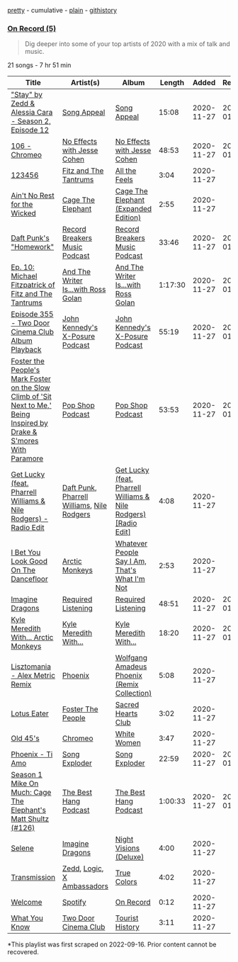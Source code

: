 [pretty](/playlists/pretty/37i9dQZF1EOpRGOH7Qce7F.md) - cumulative - [plain](/playlists/plain/37i9dQZF1EOpRGOH7Qce7F) - [githistory](https://github.githistory.xyz/mackorone/spotify-playlist-archive/blob/main/playlists/plain/37i9dQZF1EOpRGOH7Qce7F)

### [On Record \(5\)](https://open.spotify.com/playlist/37i9dQZF1EOpRGOH7Qce7F)

> Dig deeper into some of your top artists of 2020 with a mix of talk and music.

21 songs - 7 hr 51 min

| Title | Artist(s) | Album | Length | Added | Removed |
|---|---|---|---|---|---|
| ["Stay" by Zedd & Alessia Cara \- Season 2, Episode 12](https://open.spotify.com/episode/3Ww8k5LSCDrL58ZkztHnoO) | [Song Appeal](https://open.spotify.com/show/5t8guRcPZceBH1klbj170z) | [Song Appeal](https://open.spotify.com/show/5t8guRcPZceBH1klbj170z) | 15:08 | 2020-11-27 | 2023-01-18 |
| [106 \- Chromeo](https://open.spotify.com/episode/0k0crVRQr9dXtxYlEq1T0G) | [No Effects with Jesse Cohen](https://open.spotify.com/show/3iSgQtQ7nbcj1rWaOJo6I0) | [No Effects with Jesse Cohen](https://open.spotify.com/show/3iSgQtQ7nbcj1rWaOJo6I0) | 48:53 | 2020-11-27 | 2023-01-18 |
| [123456](https://open.spotify.com/track/5O3nMjk8xL7n4TIh0tym4i) | [Fitz and The Tantrums](https://open.spotify.com/artist/4AcHt3JxKy59IX7JNNlZn4) | [All the Feels](https://open.spotify.com/album/73hQB56aBFJTHE9vshSCLg) | 3:04 | 2020-11-27 |  |
| [Ain't No Rest for the Wicked](https://open.spotify.com/track/3Pzh926pXggbMe2ZpXyMV7) | [Cage The Elephant](https://open.spotify.com/artist/26T3LtbuGT1Fu9m0eRq5X3) | [Cage The Elephant \(Expanded Edition\)](https://open.spotify.com/album/7H814Cg8HV0qpoMheYbhNn) | 2:55 | 2020-11-27 |  |
| [Daft Punk's "Homework"](https://open.spotify.com/episode/3vcYfM2CJmMaiTixf8Z1XV) | [Record Breakers Music Podcast](https://open.spotify.com/show/433rrlhNJ6fXn0mTo215Nb) | [Record Breakers Music Podcast](https://open.spotify.com/show/433rrlhNJ6fXn0mTo215Nb) | 33:46 | 2020-11-27 | 2023-01-18 |
| [Ep\. 10: Michael Fitzpatrick of Fitz and The Tantrums](https://open.spotify.com/episode/6zQ43IU3dpSLuYratnDkec) | [And The Writer Is...with Ross Golan](https://open.spotify.com/show/26gzyiPD2ix1VaO1fHDKCk) | [And The Writer Is...with Ross Golan](https://open.spotify.com/show/26gzyiPD2ix1VaO1fHDKCk) | 1:17:30 | 2020-11-27 | 2023-01-18 |
| [Episode 355 \- Two Door Cinema Club Album Playback](https://open.spotify.com/episode/0rbxZPLsusbsstm4ydtPAc) | [John Kennedy's X\-Posure Podcast](https://open.spotify.com/show/42W8B8jJy1adg4K1oNeXRp) | [John Kennedy's X\-Posure Podcast](https://open.spotify.com/show/42W8B8jJy1adg4K1oNeXRp) | 55:19 | 2020-11-27 | 2023-01-18 |
| [Foster the People's Mark Foster on the Slow Climb of 'Sit Next to Me,' Being Inspired by Drake & S'mores With Paramore](https://open.spotify.com/episode/2n5PUhujQouWZer7kvJFQJ) | [Pop Shop Podcast](https://open.spotify.com/show/6Up21LReNRTrMTa6O3mkKJ) | [Pop Shop Podcast](https://open.spotify.com/show/6Up21LReNRTrMTa6O3mkKJ) | 53:53 | 2020-11-27 | 2023-01-18 |
| [Get Lucky \(feat\. Pharrell Williams & Nile Rodgers\) \- Radio Edit](https://open.spotify.com/track/2Foc5Q5nqNiosCNqttzHof) | [Daft Punk](https://open.spotify.com/artist/4tZwfgrHOc3mvqYlEYSvVi), [Pharrell Williams](https://open.spotify.com/artist/2RdwBSPQiwcmiDo9kixcl8), [Nile Rodgers](https://open.spotify.com/artist/3yDIp0kaq9EFKe07X1X2rz) | [Get Lucky \(feat\. Pharrell Williams & Nile Rodgers\) \[Radio Edit\]](https://open.spotify.com/album/2ePFIvZKMe8zefATp9ofFA) | 4:08 | 2020-11-27 |  |
| [I Bet You Look Good On The Dancefloor](https://open.spotify.com/track/29EkMZmUNz1WsuzaMtVo1i) | [Arctic Monkeys](https://open.spotify.com/artist/7Ln80lUS6He07XvHI8qqHH) | [Whatever People Say I Am, That's What I'm Not](https://open.spotify.com/album/0ndGMh4twJNzPpr5XtHTR2) | 2:53 | 2020-11-27 |  |
| [Imagine Dragons](https://open.spotify.com/episode/0Q9otOOEJ7bWK7BXxizDYb) | [Required Listening](https://open.spotify.com/show/0K61VdygfDhFn10tV1oA7E) | [Required Listening](https://open.spotify.com/show/0K61VdygfDhFn10tV1oA7E) | 48:51 | 2020-11-27 | 2023-01-18 |
| [Kyle Meredith With..\. Arctic Monkeys](https://open.spotify.com/episode/7vUm8xRxYYumefVxop2Rks) | [Kyle Meredith With...](https://open.spotify.com/show/4GiQLBlq0j0ZhZBwGL4bZI) | [Kyle Meredith With...](https://open.spotify.com/show/4GiQLBlq0j0ZhZBwGL4bZI) | 18:20 | 2020-11-27 | 2023-01-18 |
| [Lisztomania \- Alex Metric Remix](https://open.spotify.com/track/5AYNoX8mueqiClxumfzm3a) | [Phoenix](https://open.spotify.com/artist/1xU878Z1QtBldR7ru9owdU) | [Wolfgang Amadeus Phoenix \(Remix Collection\)](https://open.spotify.com/album/0DMW8W3NICQCWsBB2yYUTO) | 5:08 | 2020-11-27 |  |
| [Lotus Eater](https://open.spotify.com/track/6ReKt5x6FVUXTMdWNC6GAQ) | [Foster The People](https://open.spotify.com/artist/7gP3bB2nilZXLfPHJhMdvc) | [Sacred Hearts Club](https://open.spotify.com/album/5lFvZh6pCTJzr9UStebyCF) | 3:02 | 2020-11-27 |  |
| [Old 45's](https://open.spotify.com/track/3tynLfCMPGbkMKLm9p960T) | [Chromeo](https://open.spotify.com/artist/2mV8aJphiSHYJf43DxL7Gt) | [White Women](https://open.spotify.com/album/1rqJZhedmCFNbaoTRQz9Zj) | 3:47 | 2020-11-27 |  |
| [Phoenix \- Ti Amo](https://open.spotify.com/episode/2DpfPpC9ugjAwZjSAKogR5) | [Song Exploder](https://open.spotify.com/show/10lMwCjvzLCLwth2AW6cLG) | [Song Exploder](https://open.spotify.com/show/10lMwCjvzLCLwth2AW6cLG) | 22:59 | 2020-11-27 | 2023-01-18 |
| [Season 1 Mike On Much: Cage The Elephant's Matt Shultz \(\#126\)](https://open.spotify.com/episode/4QrJWtQ6bkJnaNkAcYRGsE) | [The Best Hang Podcast](https://open.spotify.com/show/5jZSR5YDg2WzSkvo5fFYO2) | [The Best Hang Podcast](https://open.spotify.com/show/5jZSR5YDg2WzSkvo5fFYO2) | 1:00:33 | 2020-11-27 | 2023-01-18 |
| [Selene](https://open.spotify.com/track/2TaTzAv5PQxDbfjvS7KWXB) | [Imagine Dragons](https://open.spotify.com/artist/53XhwfbYqKCa1cC15pYq2q) | [Night Visions \(Deluxe\)](https://open.spotify.com/album/1rzDtYMpZDhRgKNigB467r) | 4:00 | 2020-11-27 |  |
| [Transmission](https://open.spotify.com/track/1Bh8jtOXIBIRUUghbrwUTX) | [Zedd](https://open.spotify.com/artist/2qxJFvFYMEDqd7ui6kSAcq), [Logic](https://open.spotify.com/artist/4xRYI6VqpkE3UwrDrAZL8L), [X Ambassadors](https://open.spotify.com/artist/3NPpFNZtSTHheNBaWC82rB) | [True Colors](https://open.spotify.com/album/4jKdXIJckKh7la6xHuKwRT) | 4:02 | 2020-11-27 |  |
| [Welcome](https://open.spotify.com/track/5OyDrpEkADJhlSvnopHuQ8) | [Spotify](https://open.spotify.com/artist/5UUG83KSlqPhrBssrducWV) | [On Record](https://open.spotify.com/album/6Tja0wl37TsdQx2o6Ev5zH) | 0:12 | 2020-11-27 |  |
| [What You Know](https://open.spotify.com/track/3UjtIALeg72qmJiKPWBvM3) | [Two Door Cinema Club](https://open.spotify.com/artist/536BYVgOnRky0xjsPT96zl) | [Tourist History](https://open.spotify.com/album/0SD7kwnJEC2oDzQBKEHQnH) | 3:11 | 2020-11-27 |  |

\*This playlist was first scraped on 2022-09-16. Prior content cannot be recovered.
